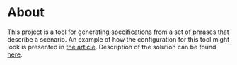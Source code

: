 # About

This project is a tool for generating specifications from a set of phrases that describe a scenario. An example of how
the configuration for this tool might look is presented in [the article](https://www.notion.so/cybernation/Investigation-of-usage-25f39803f15f42feacd0290aa0239d6f).
Description of the solution can be found [here](https://www.notion.so/cybernation/Describing-a-solution-4735d2a5cb26499fa22cd46dd0c3b2f5).


